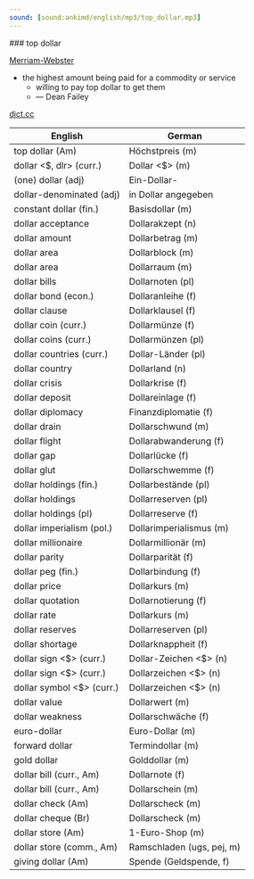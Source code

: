 ```yaml
---
sound: [sound:ankimd/english/mp3/top_dollar.mp3]
---
```


\### top dollar

[Merriam-Webster](https://www.merriam-webster.com/dictionary/top+dollar)

- the highest amount being paid for a commodity or service
    - willing to pay top dollar to get them
    - — Dean Failey

[dict.cc](https://www.dict.cc/top+dollar)

| English        | German       |
| -------------- | ------------ |
| top dollar (Am) | Höchstpreis (m) |
| dollar <$, dlr> (curr.) | Dollar <$> (m) |
| (one) dollar (adj) | Ein-Dollar- |
| dollar-denominated (adj) | in Dollar angegeben |
| constant dollar (fin.) | Basisdollar (m) |
| dollar acceptance | Dollarakzept (n) |
| dollar amount | Dollarbetrag (m) |
| dollar area | Dollarblock (m) |
| dollar area | Dollarraum (m) |
| dollar bills | Dollarnoten (pl) |
| dollar bond (econ.) | Dollaranleihe (f) |
| dollar clause | Dollarklausel (f) |
| dollar coin (curr.) | Dollarmünze (f) |
| dollar coins (curr.) | Dollarmünzen (pl) |
| dollar countries (curr.) | Dollar-Länder (pl) |
| dollar country | Dollarland (n) |
| dollar crisis | Dollarkrise (f) |
| dollar deposit | Dollareinlage (f) |
| dollar diplomacy | Finanzdiplomatie (f) |
| dollar drain | Dollarschwund (m) |
| dollar flight | Dollarabwanderung (f) |
| dollar gap | Dollarlücke (f) |
| dollar glut | Dollarschwemme (f) |
| dollar holdings (fin.) | Dollarbestände (pl) |
| dollar holdings | Dollarreserven (pl) |
| dollar holdings (pl) | Dollarreserve (f) |
| dollar imperialism (pol.) | Dollarimperialismus (m) |
| dollar millionaire | Dollarmillionär (m) |
| dollar parity | Dollarparität (f) |
| dollar peg (fin.) | Dollarbindung (f) |
| dollar price | Dollarkurs (m) |
| dollar quotation | Dollarnotierung (f) |
| dollar rate | Dollarkurs (m) |
| dollar reserves | Dollarreserven (pl) |
| dollar shortage | Dollarknappheit (f) |
| dollar sign <$> (curr.) | Dollar-Zeichen <$> (n) |
| dollar sign <$> (curr.) | Dollarzeichen <$> (n) |
| dollar symbol <$> (curr.) | Dollarzeichen <$> (n) |
| dollar value | Dollarwert (m) |
| dollar weakness | Dollarschwäche (f) |
| euro-dollar | Euro-Dollar (m) |
| forward dollar | Termindollar (m) |
| gold dollar | Golddollar (m) |
| dollar bill (curr., Am) | Dollarnote (f) |
| dollar bill (curr., Am) | Dollarschein (m) |
| dollar check (Am) | Dollarscheck (m) |
| dollar cheque (Br) | Dollarscheck (m) |
| dollar store (Am) | 1-Euro-Shop (m) |
| dollar store (comm., Am) | Ramschladen (ugs, pej, m) |
| giving dollar (Am) | Spende (Geldspende, f) |
